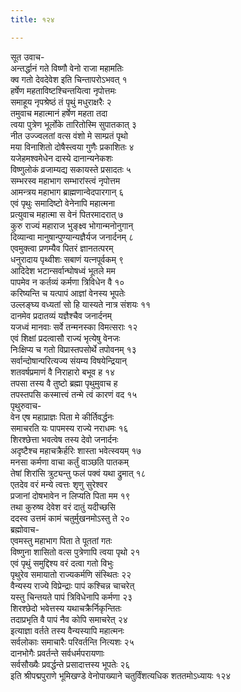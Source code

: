 ```yaml
---
title: १२४

---
```

सूत उवाच-  
अन्तर्द्धानं गते विष्णौ वेनो राजा महामतिः  
क्व गतो देवदेवेश इति चिन्तापरोऽभवत् १  
हर्षेण महताविष्टश्चिन्तयित्वा नृपोत्तमः  
समाहूय नृपश्रेष्ठं तं पृथुं मधुराक्षरैः २  
तमुवाच महात्मानं हर्षेण महता तदा  
त्वया पुत्रेण भूर्लोके तारितोस्मि सुपातकात् ३  
नीत उज्ज्वलतां वत्स वंशो मे साम्प्रतं पृथो  
मया विनाशितो दोषैस्त्वया गुणैः प्रकाशितः ४  
यजेहमश्वमेधेन दास्ये दानान्यनेकशः  
विष्णुलोकं व्रजाम्यद्य सकायस्ते प्रसादतः ५  
सम्भरस्व महाभाग सम्भारांस्त्वं नृपोत्तम  
आमन्त्रय महाभाग ब्राह्मणान्वेदपारगान् ६  
एवं पृथुः समादिष्टो वेनेनापि महात्मना  
प्रत्युवाच महात्मा स वेनं पितरमादरात् ७  
कुरु राज्यं महाराज भुङ्क्ष्व भोगान्मनोनुगान्  
दिव्यान्वा मानुषान्पुण्यान्यज्ञैर्यज जनार्दनम् ८  
एवमुक्त्वा प्रणम्यैव पितरं ज्ञानतत्परम्  
धनुरादाय पृथ्वीशः सबाणं यत्नपूर्वकम् ९  
आदिदेश भटान्सर्वान्घोषध्वं भूतले मम  
पापमेव न कर्तव्यं कर्मणा त्रिविधेन वै १०  
करिष्यन्ति च यत्पापं आज्ञां वेनस्य भूपतेः  
उल्लङ्घ्य वध्यतां सो हि यास्यते नात्र संशयः ११  
दानमेव प्रदातव्यं यज्ञैश्चैव जनार्दनम्  
यजध्वं मानवाः सर्वे तन्मनस्का विमत्सराः १२  
एवं शिक्षां प्रदत्वासौ राज्यं भृत्येषु वेनजः  
निःक्षिप्य च गतो विप्रास्तपसोर्थे तपोवनम् १३  
सर्वान्दोषान्परित्यज्य संयम्य विषयेन्द्रियान्  
शतवर्षप्रमाणं वै निराहारो बभूव ह १४  
तपसा तस्य वै तुष्टो ब्रह्मा पृथुमुवाच ह  
तपस्तपसि कस्मात्त्वं तन्मे त्वं कारणं वद १५  
पृथुरुवाच-  
वेन एष महाप्राज्ञः पिता मे कीर्तिवर्द्धनः  
समाचरति यः पापमस्य राज्ये नराधमः १६  
शिरश्छेत्ता भवत्वेष तस्य देवो जनार्दनः  
अदृष्टैश्च महाचक्रैर्हरिः शास्ता भवेत्स्वयम् १७  
मनसा कर्मणा वाचा कर्तुं वाञ्छति पातकम्  
तेषां शिरांसि त्रुट्यन्तु फलं पक्वं यथा द्रुमात् १८  
एतदेव वरं मन्ये त्वत्तः शृणु सुरेश्वर  
प्रजानां दोषभावेन न लिप्यति पिता मम १९  
तथा कुरुष्व देवेश वरं दातुं यदीच्छसि  
ददस्व उत्तमं कामं चतुर्मुखनमोऽस्तु ते २०  
ब्रह्मोवाच-  
एवमस्तु महाभाग पिता ते पूततां गतः  
विष्णुना शासितो वत्स पुत्रेणापि त्वया पृथो २१  
एवं पृथुं समुद्दिश्य वरं दत्वा गतो विभुः  
पृथुरेव समायातो राज्यकर्मणि संस्थितः २२  
वैन्यस्य राज्ये विप्रेन्द्राः पापं कश्चिन्न चाचरेत्  
यस्तु चिन्तयते पापं त्रिविधेनापि कर्मणा २३  
शिरश्छेदो भवेत्तस्य यथाचक्रैर्निकृन्तितः  
तदाप्रभृति वै पापं नैव कोपि समाचरेत् २४  
इत्याज्ञा वर्तते तस्य वैन्यस्यापि महात्मनः  
सर्वलोकाः समाचारैः परिवर्तन्ति नित्यशः २५  
दानभोगैः प्रवर्तन्ते सर्वधर्मपरायणाः  
सर्वसौख्यैः प्रवर्द्धन्ते प्रसादात्तस्य भूपतेः २६  
इति श्रीपद्मपुराणे भूमिखण्डे वेनोपाख्याने चतुर्विंशत्यधिक शततमोऽध्यायः १२४